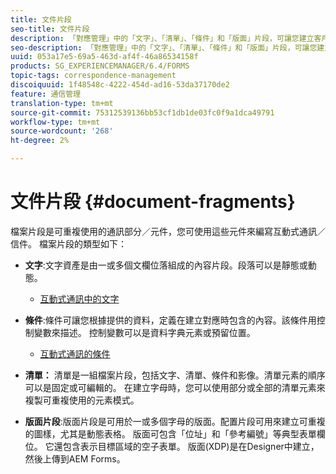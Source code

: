 ```yaml
---
title: 文件片段
seo-title: 文件片段
description: 「對應管理」中的「文字」、「清單」、「條件」和「版面」片段，可讓您建立客戶對應的靜態、動態和可重複的元件。
seo-description: 「對應管理」中的「文字」、「清單」、「條件」和「版面」片段，可讓您建立客戶對應的靜態、動態和可重複的元件。
uuid: 053a17e5-69a5-463d-af4f-46a86534158f
products: SG_EXPERIENCEMANAGER/6.4/FORMS
topic-tags: correspondence-management
discoiquuid: 1f48548c-4222-454d-ad16-53da37170de2
feature: 通信管理
translation-type: tm+mt
source-git-commit: 75312539136bb53cf1db1de03fc0f9a1dca49791
workflow-type: tm+mt
source-wordcount: '268'
ht-degree: 2%

---
```



# 文件片段 {#document-fragments}

檔案片段是可重複使用的通訊部分／元件，您可使用這些元件來編寫互動式通訊／信件。 檔案片段的類型如下：

* **文字**:文字資產是由一或多個文欄位落組成的內容片段。段落可以是靜態或動態。

   * [互動式通訊中的文字](/help/forms/using/texts-interactive-communications.md)

* **條件**:條件可讓您根據提供的資料，定義在建立對應時包含的內容。該條件用控制變數來描述。 控制變數可以是資料字典元素或預留位置。

   * [互動式通訊的條件](/help/forms/using/conditions-interactive-communications.md)

* **清單：** 清單是一組檔案片段，包括文字、清單、條件和影像。清單元素的順序可以是固定或可編輯的。 在建立字母時，您可以使用部分或全部的清單元素來複製可重複使用的元素模式。
* **版面片段**:版面片段是可用於一或多個字母的版面。配置片段可用來建立可重複的圖樣，尤其是動態表格。 版面可包含「位址」和「參考編號」等典型表單欄位。 它還包含表示目標區域的空子表單。 版面(XDP)是在Designer中建立，然後上傳到AEM Forms。

